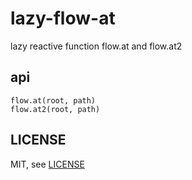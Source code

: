 # lazy-flow-at
  lazy reactive function flow.at and flow.at2

## api
    flow.at(root, path)
    flow.at2(root, path)

## LICENSE
  MIT, see [LICENSE](https://github.com/taijiweb/lazy-flow/blob/master/LICENSE)
